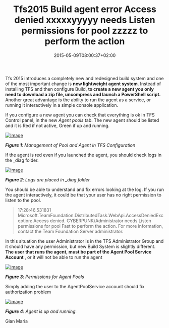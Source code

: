﻿---
title: "Tfs2015 Build agent error Access denied xxxxxyyyyy needs Listen permissions for pool zzzzz to perform the action"
description: ""
date: 2015-05-09T08:00:37+02:00
draft: false
tags: [build,Tfs]
categories: [Tfs]
---
Tfs 2015 introduces a completely new and redesigned build system and one of the most important change is  **new lightweight agent system**. Instead of installing TFS and then configure Build,  **to create a new agent you only need to download a zip file, uncompress and launch a PowerShell script.** Another great advantage is the ability to run the agent as a service, or running it interactively in a simple console application.

If you configure a new agent you can check that everything is ok in TFS Control panel, in the new *Agent pools* tab. The new agent should be listed and it is Red if not active, Green if up and running.

[![image](https://www.codewrecks.com/blog/wp-content/uploads/2015/05/image_thumb.png "image")](https://www.codewrecks.com/blog/wp-content/uploads/2015/05/image.png)

 ***Figure 1***: *Management of Pool and Agent in TFS Configuration*

If the agent is red even if you launched the agent, you should check logs in the \_diag folder.

[![image](https://www.codewrecks.com/blog/wp-content/uploads/2015/05/image_thumb1.png "image")](https://www.codewrecks.com/blog/wp-content/uploads/2015/05/image1.png)

 ***Figure 2***: *Logs are placed in \_diag folder*

You should be able to understand and fix errors looking at the log. If you run the agent interactively, it could be that your user has no right permission to listen to the pool.

> 17:28:46.531831 Microsoft.TeamFoundation.DistributedTask.WebApi.AccessDeniedException: Access denied. CYBERPUNK\Administrator needs Listen permissions for pool Fast to perform the action. For more information, contact the Team Foundation Server administrator.

In this situation the user Administrator is in the TFS Administrator Group and it should have any permission, but new Build System is slightly different.  **The user that runs the agent, must be part of the Agent Pool Service Account** , or it will not be able to run the agent

[![image](https://www.codewrecks.com/blog/wp-content/uploads/2015/05/image_thumb2.png "image")](https://www.codewrecks.com/blog/wp-content/uploads/2015/05/image2.png)

 ***Figure 3***: *Permissions for Agent Pools*

Simply adding the user to the AgentPoolService account should fix authorization problem

[![image](https://www.codewrecks.com/blog/wp-content/uploads/2015/05/image_thumb3.png "image")](https://www.codewrecks.com/blog/wp-content/uploads/2015/05/image3.png)

 ***Figure 4***: *Agent is up and running.*

Gian Maria
